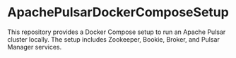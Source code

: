 # ApachePulsarDockerComposeSetup
This repository provides a Docker Compose setup to run an Apache Pulsar cluster locally. The setup includes Zookeeper, Bookie, Broker, and Pulsar Manager services.
